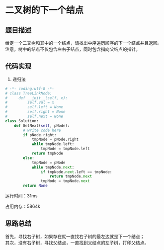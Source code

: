 # 二叉树的下一个结点


## 题目描述


给定一个二叉树和其中的一个结点，请找出中序遍历顺序的下一个结点并且返回。注意，树中的结点不仅包含左右子结点，同时包含指向父结点的指针。

## 代码实现

1. 递归法
```python
# -*- coding:utf-8 -*-
# class TreeLinkNode:
#     def __init__(self, x):
#         self.val = x
#         self.left = None
#         self.right = None
#         self.next = None
class Solution:
    def GetNext(self, pNode):
        # write code here
        if pNode.right:
            tmpNode = pNode.right
            while tmpNode.left:
                tmpNode = tmpNode.left
            return tmpNode
        else:
            tmpNode = pNode
            while tmpNode.next:
                if tmpNode.next.left == tmpNode:
                    return tmpNode.next
                tmpNode = tmpNode.next
        return None
```
运行时间：31ms

占用内存：5864k



## 思路总结

首先，寻找右子树，如果存在就一直找右子树的最左边就是下一个结点；  
其次，没有右子树，寻找父结点，一直找到父结点的左子树，打印父结点。